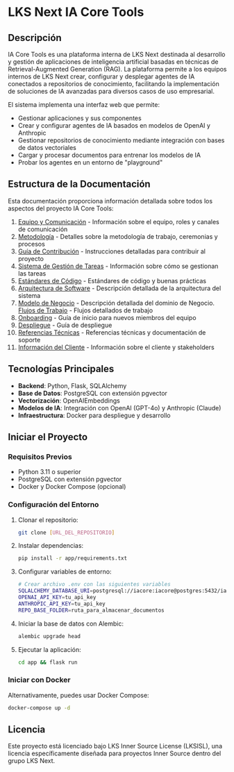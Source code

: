 # LKS Next IA Core Tools

## Descripción

IA Core Tools es una plataforma interna de LKS Next destinada al desarrollo y gestión de aplicaciones de inteligencia artificial basadas en técnicas de Retrieval-Augmented Generation (RAG). La plataforma permite a los equipos internos de LKS Next crear, configurar y desplegar agentes de IA conectados a repositorios de conocimiento, facilitando la implementación de soluciones de IA avanzadas para diversos casos de uso empresarial.

El sistema implementa una interfaz web que permite:

- Gestionar aplicaciones y sus componentes
- Crear y configurar agentes de IA basados en modelos de OpenAI y Anthropic
- Gestionar repositorios de conocimiento mediante integración con bases de datos vectoriales
- Cargar y procesar documentos para entrenar los modelos de IA
- Probar los agentes en un entorno de "playground"

## Estructura de la Documentación

Esta documentación proporciona información detallada sobre todos los aspectos del proyecto IA Core Tools:

1. [Equipo y Comunicación](./equipo-y-comunicacion.md) - Información sobre el equipo, roles y canales de comunicación
2. [Metodología](./metodologia.md) - Detalles sobre la metodología de trabajo, ceremonias y procesos
3. [Guía de Contribución](./guia-contribucion.md) - Instrucciones detalladas para contribuir al proyecto
4. [Sistema de Gestión de Tareas](./sistema-gestion-tareas.md) - Información sobre cómo se gestionan las tareas
5. [Estándares de Código](./estandares-codigo.md) - Estándares de código y buenas prácticas
6. [Arquitectura de Software](./arquitectura-software.md) - Descripción detallada de la arquitectura del sistema
8. [Modelo de Negocio](./modelo_negocio.md) - Descripción detallada del dominio de Negocio.
 [Flujos de Trabajo](./flujos-trabajo.md) - Flujos detallados de trabajo
9. [Onboarding](./onboarding.md) - Guía de inicio para nuevos miembros del equipo
10. [Despliegue](./despliegue.md) - Guía de despliegue
11. [Referencias Técnicas](./referencias-tecnicas.md) - Referencias técnicas y documentación de soporte
12. [Información del Cliente](./informacion-cliente.md) - Información sobre el cliente y stakeholders

## Tecnologías Principales

- **Backend**: Python, Flask, SQLAlchemy
- **Base de Datos**: PostgreSQL con extensión pgvector
- **Vectorización**: OpenAIEmbeddings
- **Modelos de IA**: Integración con OpenAI (GPT-4o) y Anthropic (Claude)
- **Infraestructura**: Docker para despliegue y desarrollo

## Iniciar el Proyecto

### Requisitos Previos

- Python 3.11 o superior
- PostgreSQL con extensión pgvector
- Docker y Docker Compose (opcional)

### Configuración del Entorno

1. Clonar el repositorio:
   ```bash
   git clone [URL_DEL_REPOSITORIO]
   ```

2. Instalar dependencias:
   ```bash
   pip install -r app/requirements.txt
   ```

3. Configurar variables de entorno:
   ```bash
   # Crear archivo .env con las siguientes variables
   SQLALCHEMY_DATABASE_URI=postgresql://iacore:iacore@postgres:5432/iacore
   OPENAI_API_KEY=tu_api_key
   ANTHROPIC_API_KEY=tu_api_key
   REPO_BASE_FOLDER=ruta_para_almacenar_documentos
   ```

4. Iniciar la base de datos con Alembic:
   ```bash
   alembic upgrade head
   ```

5. Ejecutar la aplicación:
   ```bash
   cd app && flask run
   ```

### Iniciar con Docker

Alternativamente, puedes usar Docker Compose:

```bash
docker-compose up -d
```

## Licencia

Este proyecto está licenciado bajo LKS Inner Source License (LKSISL), una licencia específicamente diseñada para proyectos Inner Source dentro del grupo LKS Next.

